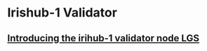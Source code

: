 # Irishub-1 Validator
## [Introducing the irihub-1 validator node LGS](https://github.com/lgsyukisugiyama/Irishub-1_Validator/blob/main/Introducing_the_validator_node_LGS.md)
